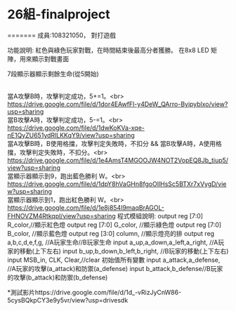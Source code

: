 # 26組-finalproject
=======
成員:108321050，
對打遊戲

功能說明:
紅色與綠色玩家對戰，在時間結束後最高分者獲勝。
在8x8 LED 矩陣，用來顯示對戰畫面

7段顯示器顯示剩餘生命(從5開始)

<br>  當A攻擊B時，攻擊判定成功，5+=1。\<br>  
https://drive.google.com/file/d/1dor4EAwfFl-y4DeW_QArro-Byipyblxo/view?usp=sharing
<br>  當B攻擊A時，攻擊判定成功，5-=1。\<br>  
https://drive.google.com/file/d/1dwKoKVa-xqe-nE1QyZU651ydRlLKKqY9/view?usp=sharing
<br>  當A攻擊B時，B使用格擋，攻擊判定失敗時，不扣分 && 當B攻擊A時，A使用格擋，攻擊判定失敗時，不扣分。\<br>  
https://drive.google.com/file/d/1e4AmsT4MGOOJW4NOT2VopEQ8Jb_tiup5/view?usp=sharing
<br>  當顯示器顯示到9，跑出藍色勝利 W。\<br>  
https://drive.google.com/file/d/1dpY8hVaGHn8fgoOIlHsSc5BTXr7xVygD/view?usp=sharing
<br>  當顯示器顯示到1，跑出紅色勝利 W。\<br>  
https://drive.google.com/file/d/1e8j854I9maqBrAGOL-FHNOVZM4Rtkqpl/view?usp=sharing
程式模組說明:
output reg [7:0] R_color,//顯示紅色燈
output reg [7:0] G_color, //顯示綠色燈
output reg [7:0] B_color, //顯示藍色燈
output reg [3:0] column, //顯示燈亮的排
output reg a,b,c,d,e,f,g, //A玩家生命//B玩家生命
input a_up,a_down,a_left,a_right, //A玩家的移動(上下左右)
input b_up,b_down,b_left,b_right, //B玩家的移動(上下左右)
input MSB_in, CLK, Clear,//clear 初始值所有變數
input a_attack,a_defense, //A玩家的攻擊(a_attack)和防禦(a_defense)
input b_attack,b_defense//B玩家的攻擊(b_attack)和防禦(b_defense)

*測試影片https://drive.google.com/file/d/1d_-vRizJyCnW86-5cysBQkpCY3e9y5vr/view?usp=drivesdk

